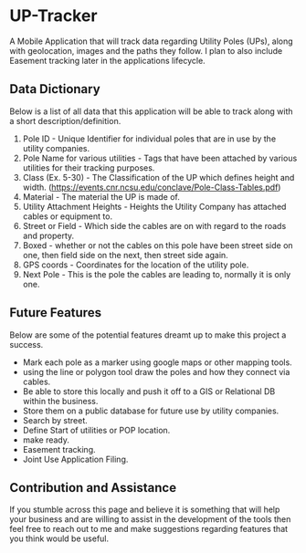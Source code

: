 # UP-Tracker
A Mobile Application that will track data regarding Utility Poles (UPs), along with geolocation, images and the paths they follow. I plan to also include Easement tracking later in the applications lifecycle.

## Data Dictionary
Below is a list of all data that this application will be able to track along with a short description/definition.

1. Pole ID - Unique Identifier for individual poles that are in use by the utility companies.
2. Pole Name for various utilities - Tags that have been attached by various utilities for their tracking purposes.
3. Class (Ex. 5-30) - The Classification of the UP which defines height and width. (https://events.cnr.ncsu.edu/conclave/Pole-Class-Tables.pdf)
4. Material - The material the UP is made of.
5. Utility Attachment Heights - Heights the Utility Company has attached cables or equipment to.
6. Street or Field - Which side the cables are on with regard to the roads and property.
7. Boxed - whether or not the cables on this pole have been street side on one, then field side on the next, then street side again.
8. GPS coords - Coordinates for the location of the utility pole.
9. Next Pole - This is the pole the cables are leading to, normally it is only one.

## Future Features
Below are some of the potential features dreamt up to make this project a success.

- Mark each pole as a marker using google maps or other mapping tools.
- using the line or polygon tool draw the poles and how they connect via cables.
- Be able to store this locally and push it off to a GIS or Relational DB within the business.
- Store them on a public database for future use by utility companies.
- Search by street.
- Define Start of utilities or POP location.
- make ready.
- Easement tracking.
- Joint Use Application Filing.

## Contribution and Assistance
If you stumble across this page and believe it is something that will help your business and are willing to assist in the development of the tools then feel free to reach out to me and make suggestions regarding features that you think would be useful.
